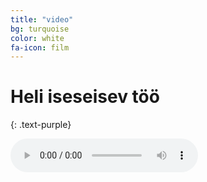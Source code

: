 ```yaml
---
title: "video"
bg: turquoise
color: white
fa-icon: film
---
```


# Heli iseseisev töö
{: .text-purple}

<audio src="media/vs14_otttooming_reaper.mp4" autoplay controls="visible">
  Your browser does not support the <code>audio</code> element.
</audio>
